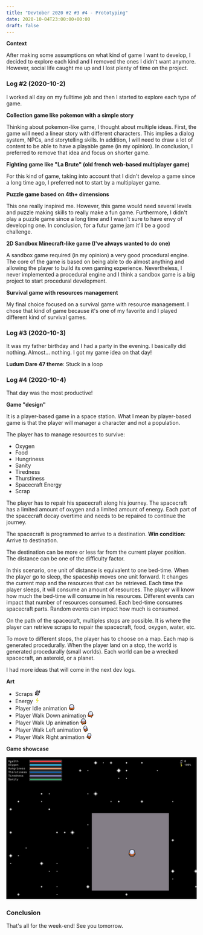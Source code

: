 ```yaml
---
title: "Devtober 2020 #2 #3 #4 - Prototyping"
date: 2020-10-04T23:00:00+00:00
draft: false
---
```


**Context**

After making some assumptions on what kind of game I want to develop, I decided to explore each kind and I removed the ones I didn't want anymore. However, social life caught me up and I lost plenty of time on the project.

### Log #2 (2020-10-2)

I worked all day on my fulltime job and then I started to explore each type of game.

**Collection game like pokemon with a simple story**

Thinking about pokemon-like game, I thought about multiple ideas. First, the game will need a linear story with different characters. This implies a dialog system, NPCs, and storytelling skills. In addition, I will need to draw a lot of content to be able to have a playable game (in my opinion). In conclusion, I preferred to remove that idea and focus on shorter game.

**Fighting game like "La Brute" (old french web-based multiplayer game)**

For this kind of game, taking into account that I didn't develop a game since a long time ago, I preferred not to start by a multiplayer game.

**Puzzle game based on 4th+ dimensions**

This one really inspired me. However, this game would need several levels and puzzle making skills to really make a fun game. Furthermore, I didn't play a puzzle game since a long time and I wasn't sure to have envy of developing one. In conclusion, for a futur game jam it'll be a good challenge.

**2D Sandbox Minecraft-like game (I've always wanted to do one)**

A sandbox game required (in my opinion) a very good procedural engine. The core of the game is based on being able to do almost anything and allowing the player to build its own gaming experience. Nevertheless, I never implemented a procedural engine and I think a sandbox game is a big project to start procedural development.

**Survival game with resources management**

My final choice focused on a survival game with resource management. I chose that kind of game because it's one of my favorite and I played different kind of survival games.

### Log #3 (2020-10-3)

It was my father birthday and I had a party in the evening. I basically did nothing. Almost... nothing. I got my game idea on that day!

**Ludum Dare 47 theme**: Stuck in a loop

### Log #4 (2020-10-4)

That day was the most productive!

**Game "design"**

It is a player-based game in a space station. What I mean by player-based game is that the player will manager a character and not a population.

The player has to manage resources to survive:

- Oxygen
- Food
- Hungriness
- Sanity
- Tiredness
- Thurstiness
- Spacecraft Energy
- Scrap

The player has to repair his spacecraft along his journey. The spacecraft has a limited amount of oxygen and a limited amount of energy. Each part of the spacecraft decay overtime and needs to be repaired to continue the journey.

The spacecraft is programmed to arrive to a destination. **Win condition**: Arrive to destination.

The destination can be more or less far from the current player position. The distance can be one of the difficulty factor.

In this scenario, one unit of distance is equivalent to one bed-time. When the player go to sleep, the spaceship moves one unit forward. It changes the current map and the resources that can be retrieved. Each time the player sleeps, it will consume an amount of resources. The player will know how much the bed-time will consume in his resources. Different events can impact that number of resources consumed. Each bed-time consumes spacecraft parts. Random events can impact how much is consumed.

On the path of the spacecraft, multiples stops are possible. It is where the player can retrieve scraps to repair the spacecraft, food, oxygen, water, etc.

To move to different stops, the player has to choose on a map. Each map is generated procedurally. When the player land on a stop, the world is generated procedurally (small worlds). Each world can be a wrecked spacecraft, an asteroid, or a planet.

I had more ideas that will come in the next dev logs.

**Art**

- Scraps ![scraps_shine](/assets/images/devtober2020/scraps_shine.gif)
- Energy ![energy_shine](/assets/images/devtober2020/energy_shine.gif)
- Player Idle animation ![player_idle](/assets/images/devtober2020/player_idle.gif)
- Player Walk Down animation ![player_walk_down](/assets/images/devtober2020/player_walk_down.gif)
- Player Walk Up animation ![player_walk_up](/assets/images/devtober2020/player_walk_up.gif)
- Player Walk Left animation ![player_walk_left](/assets/images/devtober2020/player_walk_left.gif)
- Player Walk Right animation ![player_walk_right](/assets/images/devtober2020/player_walk_right.gif)

**Game showcase**

![showcase_1](/assets/images/devtober2020/showcase_1.png)

### Conclusion

That's all for the week-end! See you tomorrow.
